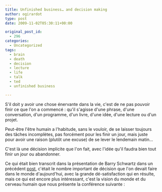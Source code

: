 ```yaml
---
title: Unfinished business… and decision making
author: ogirardot
type: post
date: 2009-11-02T05:30:11+00:00

original_post_id:
  - 296
categories:
  - Uncategorized
tags:
  - brain
  - death
  - decision
  - lecture
  - life
  - talk
  - ted
  - unfinished business

---
```

<!--more-->
S'il doit y avoir une chose énervante dans la vie, c'est de ne pas pouvoir finir ce que l'on a commencé : qu'il s'agisse d'une phrase, d'une conversation, d'un programme, d'un livre, d'une idée, d'une lecture ou d'un projet.

Peut-être l'être humain a l'habitude, sans le vouloir, de se laisser toujours des tâches incomplètes, pas forcément pour les finir un jour, mais juste pour avoir une raison (plutôt une excuse) de se lever le lendemain matin...

C'est là une décision implicite que l'on fait, avec l'idée qu'il faudra bien tout finir un jour ou abandonner.

Ce qui était bien transcrit dans la présentation de Barry Schwartz dans un précédent <a href="http://www.readtfb.net/2009/10/24/barry-schwartz-on-the-paradox-of-choice" target="_blank">post</a>, c'était le nombre important de décision que l'on devait faire dans le monde d'aujourd'hui, avec la grande dé-satisfaction qui en résulte, mais ce qui est encore plus intéressant, c'est la vision du monde et du cerveau humain que nous présente la conférence suivante :